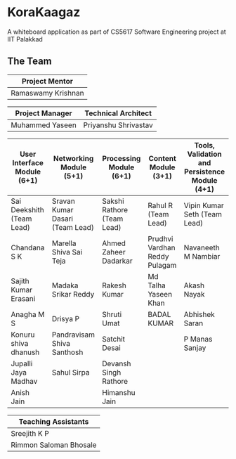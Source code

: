 # KoraKaagaz

A whiteboard application as part of CS5617 Software Engineering project at IIT Palakkad

## The Team

| Project Mentor     |
|--------------------|
| Ramaswamy Krishnan |

| Project Manager    | Technical Architect   |
|--------------------|-----------------------|
| Muhammed Yaseen    | Priyanshu Shrivastav  |

| User Interface Module (6+1) | Networking Module (5+1)         | Processing Module (6+1)    | Content Module (3+1)          | Tools, Validation and Persistence Module (4+1) |
|-----------------------------|---------------------------------|----------------------------|-------------------------------|------------------------------------------------|
| Sai Deekshith (Team Lead)   | Sravan Kumar Dasari (Team Lead) | Sakshi Rathore (Team Lead) | Rahul R (Team Lead)           | Vipin Kumar Seth (Team Lead)                   |
| Chandana S K                | Marella Shiva Sai Teja          | Ahmed Zaheer Dadarkar      | Prudhvi Vardhan Reddy Pulagam | Navaneeth M Nambiar                            |
| Sajith Kumar Erasani        | Madaka Srikar Reddy             | Rakesh Kumar               | Md Talha Yaseen Khan          | Akash Nayak                                    |
| Anagha M S                  | Drisya P                        | Shruti Umat                | BADAL KUMAR                   | Abhishek Saran                                 |
| Konuru shiva dhanush        | Pandravisam Shiva Santhosh      | Satchit Desai              |                               | P Manas Sanjay                                 |
| Jupalli Jaya Madhav         | Sahul Sirpa                     | Devansh Singh Rathore      |                               |                                                |
| Anish Jain                  |                                 | Himanshu Jain              |                               |                                                |

| Teaching Assistants    |
|------------------------|
| Sreejith K P           |
| Rimmon Saloman Bhosale |

